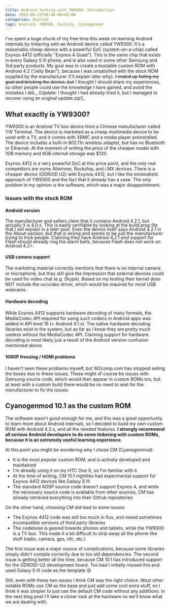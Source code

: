 ```yaml
---
title: Android hacking with YW9300: Introduction
date: 2013-06-22T18:48:00+02:00
categories: Android
tags: Android, YW9300, hacking, Cyanogenmod
---
```


I've spent a huge chunk of my free time this week on learning Android internals by tinkering with an Android device called YW9300. It's a reasonably cheap device with a powerful SoC (system-on-a-chip) called Exynos 4412 (officially "Exynos 4 Quad"). This is the same chip that exists in every Galaxy S III phone, and is also used in some other Samsung and 3rd party products. My goal was to create a bootable custom ROM with Android 4.2 ("Jelly Bean"), because I was unsatisfied with the stock ROM supplied by the manufacturer (I'll explain later why). <del>I ended up failing my goal and bricking the device</del><del>, but</del> I thought I should share my experiences, so other people could use the knowledge I have gained, and avoid the mistakes I did._ (Update: I thought I had already tried it, but I managed to recover using an original update.zip!)_

## What exactly is YW9300?

YW9300 is an Android TV box device from a Chinese manufacturer called YW Terminal. The device is marketed as a cheap multimedia device to be used with a TV, and it comes with XBMC and a media player preinstalled. The device includes a built-in 802.11n wireless adapter, but has no Bluetooth or Ethernet. At the moment of writing the price of the cheaper model with 1GB memory and 8GB internal storage was $120.

Exynos 4412 is a very powerful SoC at this price point, and the only real competitors are some Allwinner, Rockchip, and i.MX devices. There is a cheaper device (ODROID U2) with Exynos 4412, but I like the minimalistic approach of YW9300 and the fact that it already has a case. The only problem in my opinion is the software, which was a major disappointment.

### Issues with the stock ROM

#### Android version

<span style="line-height: 13px;">The manufacturer and sellers claim that it contains Android 4.2.1, but actually it is 4.0.x. This is easily verifiable by looking at the build.prop file that I will explain in a later post. Even the device itself says Android 4.2.1 in the About-section, but that is wrong and seems to be just the manufacturer trying to trick people. Claiming they have Android 4.2.1 _and_ support for Flash should already ring the alarm bells, because Flash does _not_ work on Android 4.2+.</span>

#### USB camera support

The marketing material correctly mentions that there is no internal camera or microphone, but they still give the impression that external devices could be used for video chat (e.g. Skype). Based on my testing their kernel does NOT include the uvcvideo driver, which would be required for most USB webcams.

#### Hardware decoding

While Exynos 4412 supports hardware decoding of many formats, the MediaCodec API required for using such codecs in Android apps was added in API level 16 (= Android 4.1.x). The native hardware decoding libraries exist in the system, but as far as I know they are pretty much useless without the MediaCodec API. Claiming support for hardware decoding is most likely just a result of the Android version confusion mentioned above.

#### 1080P freezing / HDMI problems

I haven't seen these problems myself, but W2comp.com has stopped selling the boxes due to these issues. These might of course be issues with Samsung source code, which would then appear in custom ROMs too, but at least with a custom build there would be no need to wait for the manufacturer to fix the issues.

## Cyanogenmod 10.1 as the custom ROM

The software wasn't good enough for me, and this was a great opportunity to learn more about Android internals, so I decided to build my own custom ROM with Android 4.2.x, and all the needed features. **I strongly recommend all serious Android developers to do some tinkering with custom ROMs, because it is an extremely useful learning experience.**

At this point you might be wondering why I chose CM (Cyanogenmod):

*   It is the most popular custom ROM, and is actively developed and maintained
*   I'm already using it on my HTC One X, so I'm familiar with it
*   At the time of writing, CM 10.1 nightlies had experimental support for Exynos 4412 devices like Galaxy S III
*   The standard AOSP source code doesn't support Exynos 4, and while the necessary source code is available from other sources, CM has already retrieved everything into their Github repositories

On the other hand, choosing CM did lead to some issues:

*   The Exynos 4412 code was still too much in flux, and mixed sometimes incompatible versions of third party libraries
*   The codebase is geared towards phones and tablets, while the YW9300 is a TV box. This made it a bit difficult to strip away all the phone-like stuff (radio, camera, gps, nfc, etc.)

The first issue was a major source of complications, because some libraries simply didn't compile correctly due to too old dependencies. The second issue is getting better all the time, because CM 10.1 has introduced support for the ODROID-U2 development board. Too bad I initially missed this and used Galaxy S III code as the template :cry:

Still, even with these two issues I think CM was the right choice. Most other notable ROMs use CM as the base and just add some cool extra stuff, so I think it was simpler to just use the default CM code without any additions. In the next blog post I'll take a closer look at the hardware so we'll know what we are dealing with.
